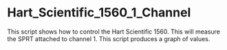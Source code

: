 # Hart_Scientific_1560_1_Channel
This script shows how to control the Hart Scientific 1560.  This will measure the SPRT attached to channel 1.  This script produces a graph of values.
